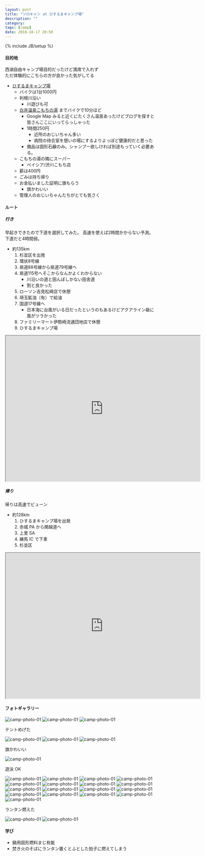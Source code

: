 ```yaml
---
layout: post
title: "ソロキャン at ひするまキャンプ場"
description: ""
category:
tags: [camp]
date: 2018-10-17 20:50
---
```

{% include JB/setup %}

#### 目的地

西湖自由キャンプ場目的だったけど満席で入れず  
ただ体験的にこちらの方が良かった気がしてる  

- [ひするまキャンプ場](http://akagi-yama.jp/archives/11842)
    - バイクは1台1000円
    - 利根川沿い
        - 川遊びも可
    - [白井温泉こもちの湯](http://www.city.shibukawa.lg.jp/shisetsu/shoukoukankou/p003137.html) までバイクで10分ほど
        - Google Map みると近くにたくさん温泉あったけどブログを探すと皆さんここにいってらっしゃった
        - 1時間250円
            - 近所のおじいちゃん多い
            - 病院の待合室を憩いの場にするよりよっぽど健康的だと思った
        - 備品は固形石鹸のみ。シャンプー欲しければ別途もっていく必要ある。
    - こもちの湯の隣にスーパー
        - ベイシア/渋川こもち店
    - 薪は400円
    - ごみは持ち帰り
    - お金払いました証明に旗もらう
        - 旗かわいい
    - 管理人のおじいちゃんたちがとても気さく


#### ルート

##### 行き

早起きできたので下道を選択してみた。
高速を使えば2時間かからない予測。  
下道だと4時間弱。

- 約135km
    1. 杉並区を出発
    2. 環状8号線
    3. 県道88号線から県道79号線へ
    4. 県道115号へそこからなんかよくわからない
        - 川沿いの道と田んぼしかない田舎道
        - 割と良かった
    5. ローソン吉見松崎店で休憩
    6. 埼玉鉱油（有）で給油
    7. 国道17号線へ
        - 日本海に台風がいる日だったというのもあるけどアクアライン級に風がツラかった
    8. ファミリーマート伊勢崎流通団地店で休憩
    9. ひするまキャンプ場

<iframe src="https://www.google.com/maps/d/u/0/embed?mid=1GzIJSbOCv2hMA6iQhFVEKBDwm0nuQQTM" width="640" height="480"></iframe>

##### 帰り

帰りは高速でビューン

- 約128km
    1. ひするまキャンプ場を出発
    2. 赤城 PA から関越道へ
    3. 上里 SA
    4. 練馬 IC で下車
    5. 杉並区

<iframe src="https://www.google.com/maps/d/u/0/embed?mid=1CTOeFnLUtC2hTd9u0fda-wbxLNKsbbdC" width="640" height="480"></iframe>

#### フォトギャラリー

![camp-photo-01]({{site.url}}/assets/entry/2018-10-17-IMG_0833.JPG)
![camp-photo-01]({{site.url}}/assets/entry/2018-10-17-IMG_0834.JPG)
![camp-photo-01]({{site.url}}/assets/entry/2018-10-17-IMG_0836.JPG)

テントめげた  

![camp-photo-01]({{site.url}}/assets/entry/2018-10-17-IMG_0838.JPG)
![camp-photo-01]({{site.url}}/assets/entry/2018-10-17-IMG_0839.JPG)
![camp-photo-01]({{site.url}}/assets/entry/2018-10-17-IMG_0841.JPG)

旗かわいい  

![camp-photo-01]({{site.url}}/assets/entry/2018-10-17-IMG_0843.JPG)

遊泳 OK  

![camp-photo-01]({{site.url}}/assets/entry/2018-10-17-IMG_0845.JPG)
![camp-photo-01]({{site.url}}/assets/entry/2018-10-17-IMG_0847.JPG)
![camp-photo-01]({{site.url}}/assets/entry/2018-10-17-IMG_0849.JPG)
![camp-photo-01]({{site.url}}/assets/entry/2018-10-17-IMG_0850.JPG)
![camp-photo-01]({{site.url}}/assets/entry/2018-10-17-IMG_0851.JPG)
![camp-photo-01]({{site.url}}/assets/entry/2018-10-17-IMG_0853.JPG)
![camp-photo-01]({{site.url}}/assets/entry/2018-10-17-IMG_0855.JPG)
![camp-photo-01]({{site.url}}/assets/entry/2018-10-17-IMG_0857.JPG)
![camp-photo-01]({{site.url}}/assets/entry/2018-10-17-IMG_0858.JPG)
![camp-photo-01]({{site.url}}/assets/entry/2018-10-17-IMG_0860.JPG)
![camp-photo-01]({{site.url}}/assets/entry/2018-10-17-IMG_0862.JPG)
![camp-photo-01]({{site.url}}/assets/entry/2018-10-17-IMG_0864.JPG)
![camp-photo-01]({{site.url}}/assets/entry/2018-10-17-IMG_0866.JPG)
![camp-photo-01]({{site.url}}/assets/entry/2018-10-17-IMG_0871.JPG)
![camp-photo-01]({{site.url}}/assets/entry/2018-10-17-IMG_0873.JPG)
![camp-photo-01]({{site.url}}/assets/entry/2018-10-17-IMG_0875.JPG)
![camp-photo-01]({{site.url}}/assets/entry/2018-10-17-IMG_0876.JPG)

ランタン燃えた  

![camp-photo-01]({{site.url}}/assets/entry/2018-10-17-IMG_0877.JPG)
![camp-photo-01]({{site.url}}/assets/entry/2018-10-17-IMG_0879.JPG)



#### 学び

- 鍋用固形燃料まじ有能
- 焚き火のそばにランタン置くとふとした拍子に燃えてしまう

